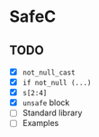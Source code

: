 # SafeC

## TODO

- [x] `not_null_cast`
- [x] `if not_null (...)`
- [x] `s[2:4]`
- [x] `unsafe` block
- [ ] Standard library
- [ ] Examples
